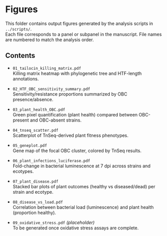 # Figures

This folder contains output figures generated by the analysis scripts in `../scripts/`.  
Each file corresponds to a panel or subpanel in the manuscript. File names are numbered to match the analysis order.

## Contents

- `01_tailocin_killing_matrix.pdf`  
  Killing matrix heatmap with phylogenetic tree and HTF-length annotations.

- `02_HTF_OBC_sensitivity_summary.pdf`  
  Sensitivity/resistance proportions summarized by OBC presence/absence.

- `03_plant_health_OBC.pdf`  
  Green pixel quantification (plant health) compared between OBC-present and OBC-absent strains.

- `04_tnseq_scatter.pdf`  
  Scatterplot of TnSeq-derived plant fitness phenotypes.

- `05_geneplot.pdf`  
  Gene map of the focal OBC cluster, colored by TnSeq results.

- `06_plant_infections_luciferase.pdf`  
  Fold-change in bacterial luminescence at 7 dpi across strains and ecotypes.

- `07_plant_disease.pdf`  
  Stacked bar plots of plant outcomes (healthy vs diseased/dead) per strain and ecotype.

- `08_disease_vs_load.pdf`  
  Correlation between bacterial load (luminescence) and plant health (proportion healthy).

- `09_oxidative_stress.pdf` *(placeholder)*  
  To be generated once oxidative stress assays are complete.

